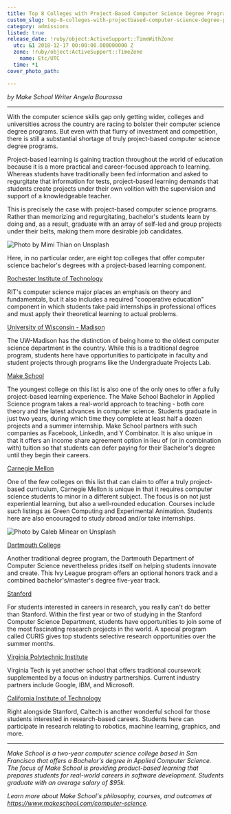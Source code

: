 ```yaml
---
title: Top 8 Colleges with Project-Based Computer Science Degree Programs
custom_slug: top-8-colleges-with-projectbased-computer-science-degree-programs
category: admissions
listed: true
release_date: !ruby/object:ActiveSupport::TimeWithZone
  utc: &1 2018-12-17 00:00:00.000000000 Z
  zone: !ruby/object:ActiveSupport::TimeZone
    name: Etc/UTC
  time: *1
cover_photo_path: 

---
```

_by Make School Writer Angela Bourassa_

---

With the computer science skills gap only getting wider, colleges and universities across the country are racing to bolster their computer science degree programs. But even with that flurry of investment and competition, there is still a substantial shortage of truly project-based computer science degree programs.

Project-based learning is gaining traction throughout the world of education because it is a more practical and career-focused approach to learning. Whereas students have traditionally been fed information and asked to regurgitate that information for tests, project-based learning demands that students create projects under their own volition with the supervision and support of a knowledgeable teacher.

This is precisely the case with project-based computer science programs. Rather than memorizing and regurgitating, bachelor's students learn by doing and, as a result, graduate with an array of self-led and group projects under their belts, making them more desirable job candidates.

![Photo by Mimi Thian on Unsplash](https://res.cloudinary.com/makeschool/image/upload/v1545356838/Blog/body-image-1-top-colleges-with-cs-programs.jpg "Photo by Mimi Thian on Unsplash")

Here, in no particular order, are eight top colleges that offer computer science bachelor's degrees with a project-based learning component.

[Rochester Institute of Technology](https://www.cs.rit.edu/bs-computer-science-overview)

RIT's computer science major places an emphasis on theory and fundamentals, but it also includes a required "cooperative education" component in which students take paid internships in professional offices and must apply their theoretical learning to actual problems.

[University of Wisconsin - Madison](https://www.cs.wisc.edu/academics/Undergraduate-Programs)

The UW-Madison has the distinction of being home to the oldest computer science department in the country. While this is a traditional degree program, students here have opportunities to participate in faculty and student projects through programs like the Undergraduate Projects Lab.

[Make School](https://www.makeschool.com/computer-science)

The youngest college on this list is also one of the only ones to offer a fully project-based learning experience. The Make School Bachelor in Applied Science program takes a real-world approach to teaching - both core theory and the latest advances in computer science. Students graduate in just two years, during which time they complete at least half a dozen projects and a summer internship. Make School partners with such companies as Facebook, LinkedIn, and Y Combinator. It is also unique in that it offers an income share agreement option in lieu of (or in combination with) tuition so that students can defer paying for their Bachelor's degree until they begin their careers.

[Carnegie Mellon](https://www.cs.cmu.edu/undergraduate-programs)

One of the few colleges on this list that can claim to offer a truly project-based curriculum, Carnegie Mellon is unique in that it requires computer science students to minor in a different subject. The focus is on not just experiential learning, but also a well-rounded education. Courses include such listings as Green Computing and Experimental Animation. Students here are also encouraged to study abroad and/or take internships.

![Photo by Caleb Minear on Unsplash](https://res.cloudinary.com/makeschool/image/upload/v1545358242/Blog/body-image-2-top-colleges-with-cs-programs.jpg "Photo by Caleb Minear on Unsplash")

[Dartmouth College](https://web.cs.dartmouth.edu/undergraduate)

Another traditional degree program, the Dartmouth Department of Computer Science nevertheless prides itself on helping students innovate and create. This Ivy League program offers an optional honors track and a combined bachelor's/master's degree five-year track.

[Stanford](https://cs.stanford.edu/)

For students interested in careers in research, you really can't do better than Stanford. Within the first year or two of studying in the Stanford Computer Science Department, students have opportunities to join some of the most fascinating research projects in the world. A special program called CURIS gives top students selective research opportunities over the summer months.

[Virginia Polytechnic Institute](http://www.cs.vt.edu/)

Virginia Tech is yet another school that offers traditional coursework supplemented by a focus on industry partnerships. Current industry partners include Google, IBM, and Microsoft.

[California Institute of Technology](http://cms.caltech.edu/academics/ugrad_cs)

Right alongside Stanford, Caltech is another wonderful school for those students interested in research-based careers. Students here can participate in research relating to robotics, machine learning, graphics, and more.

---

_Make School is a two-year computer science college based in San Francisco that offers a Bachelor's degree in Applied Computer Science. The focus of Make School is providing product-based learning that prepares students for real-world careers in software development. Students graduate with an average salary of $95k._

_Learn more about Make School's philosophy, courses, and outcomes at https://www.makeschool.com/computer-science._